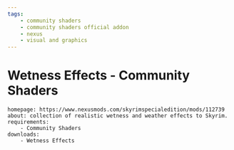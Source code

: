 ```yaml
---
tags:
    - community shaders
    - community shaders official addon
    - nexus
    - visual and graphics
---
```


# Wetness Effects - Community Shaders

```project_info
homepage: https://www.nexusmods.com/skyrimspecialedition/mods/112739
about: collection of realistic wetness and weather effects to Skyrim.
requirements:
    - Community Shaders
downloads:
    - Wetness Effects
```
